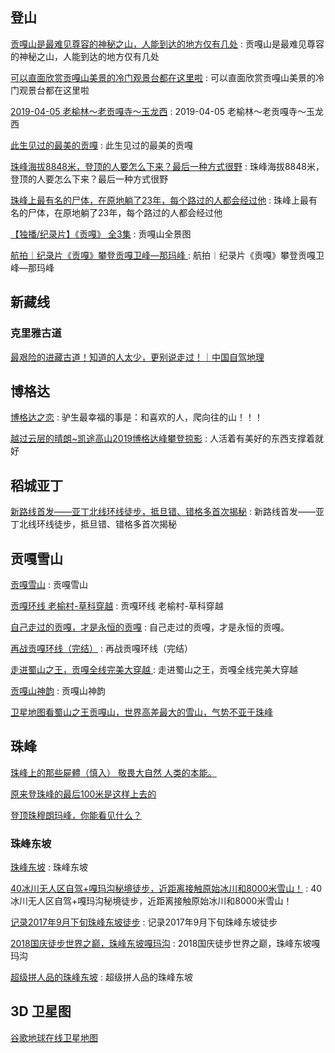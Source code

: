 ## 登山

[贡嘎山是最难见尊容的神秘之山，人能到达的地方仅有几处](https://k.sina.cn/article_2451837314_m9224118203300jwn3.html?from=photo) : 贡嘎山是最难见尊容的神秘之山，人能到达的地方仅有几处

[可以直面欣赏贡嘎山美景的冷门观景台都在这里啦](http://m.sohu.com/a/117857425_447245) : 可以直面欣赏贡嘎山美景的冷门观景台都在这里啦 

[2019-04-05 老榆林～老贡嘎寺～玉龙西](http://www.2bulu.com/track/t-%25252FHAY%25252BU2ayDY%25253D.htm) : 2019-04-05 老榆林～老贡嘎寺～玉龙西 

[此生见过的最美的贡嘎](https://haokan.baidu.com/v?vid=4234873779612071768&tab=recommend) : 此生见过的最美的贡嘎 

[珠峰海拔8848米，登顶的人要怎么下来？最后一种方式很野](https://haokan.baidu.com/v?vid=8357743370791320762&tab=recommend) : 珠峰海拔8848米，登顶的人要怎么下来？最后一种方式很野 

[珠峰上最有名的尸体，在原地躺了23年，每个路过的人都会经过他](https://haokan.baidu.com/v?vid=10513370200386084677&tab=recommend) : 珠峰上最有名的尸体，在原地躺了23年，每个路过的人都会经过他 

[【独播/纪录片】《贡嘎》 全3集](https://www.bilibili.com/video/av17895265/) : 贡嘎山全景图 

[航拍︱纪录片《贡嘎》攀登贡嘎卫峰—那玛峰 ](http://www.sohu.com/a/127104639_590651) : 航拍︱纪录片《贡嘎》攀登贡嘎卫峰—那玛峰  

## 新藏线

### 克里雅古道
[最艰险的进藏古道！知道的人太少，更别说走过！｜中国自驾地理](https://baijiahao.baidu.com/s?id=1662422639494296909&wfr=spider&for=pc)

## 博格达

[博格达之恋](http://www.8264.com/youji/5575311.html) : 驴生最幸福的事是：和喜欢的人，爬向往的山！！！ 

[越过云层的晴朗~凯途高山2019博格达峰攀登掠影](http://www.8264.com/youji/5572558.html) : 人活着有美好的东西支撑着就好  


## 稻城亚丁

[新路线首发——亚丁北线环线徒步，抵旦错、错格多首次揭秘](http://www.8264.com/youji/5570137.html) : 新路线首发——亚丁北线环线徒步，抵旦错、错格多首次揭秘 

## 贡嘎雪山

[贡嘎雪山](http://www.8264.com/youji/list-370980754423712-5-1.html) : 贡嘎雪山 

[贡嘎环线 老榆村-草科穿越](http://www.8264.com/youji/5576629.html) : 贡嘎环线 老榆村-草科穿越 

[自己走过的贡嘎，才是永恒的贡嘎](http://www.8264.com/youji/5572347.html) : 自己走过的贡嘎，才是永恒的贡嘎。 

[再战贡嘎环线（完结）](http://www.8264.com/youji/5551338.html) : 再战贡嘎环线（完结） 

[走进蜀山之王，贡嘎全线完美大穿越 ](https://www.sohu.com/a/343338225_495609) : 走进蜀山之王，贡嘎全线完美大穿越 

[贡嘎山神韵](https://dp.pconline.com.cn/dphoto/list_3690391.html) : 贡嘎山神韵 

[卫星地图看蜀山之王贡嘎山，世界高差最大的雪山，气势不亚于珠峰](https://www.bilibili.com/video/BV1JK4y1k7uh/?spm_id_from=333.788.videocard.0)


## 珠峰

[珠峰上的那些屍體（慎入） 敬畏大自然 人类的本能。](https://www.bilibili.com/video/BV18b41127Eh/?spm_id_from=333.788.videocard.1)

[原来登珠峰的最后100米是这样上去的](https://www.bilibili.com/video/BV11s411W7AQ/?spm_id_from=333.788.videocard.0)

[登顶珠穆朗玛峰，你能看见什么？](https://www.bilibili.com/video/BV1ut41117ui/?spm_id_from=333.788.videocard.3)

### 珠峰东坡

[珠峰东坡](http://www.8264.com/youji/list-371189392331448-5-1.html) : 珠峰东坡 

[40冰川无人区自驾+嘎玛沟秘境徒步，近距离接触原始冰川和8000米雪山！](http://www.8264.com/youji/5471340.html) : 40冰川无人区自驾+嘎玛沟秘境徒步，近距离接触原始冰川和8000米雪山！ 

[记录2017年9月下旬珠峰东坡徒步](http://www.8264.com/youji/5527515.html) : 记录2017年9月下旬珠峰东坡徒步 

[2018国庆徒步世界之巅，珠峰东坡嘎玛沟](http://www.8264.com/youji/5519323.html) : 2018国庆徒步世界之巅，珠峰东坡嘎玛沟 

[超级拼人品的珠峰东坡](http://www.8264.com/youji/5466775.html) : 超级拼人品的珠峰东坡 


## 3D 卫星图
[谷歌地球在线卫星地图](http://www.hapxu.com/SwitMap/Tdt.html)


